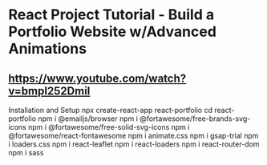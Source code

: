 # React Project Tutorial - Build a Portfolio Website w/Advanced Animations

## https://www.youtube.com/watch?v=bmpI252DmiI

Installation and Setup
npx create-react-app react-portfolio
cd react-portfolio
npm i @emailjs/browser
npm i @fortawesome/free-brands-svg-icons
npm i @fortawesome/free-solid-svg-icons
npm i @fortawesome/react-fontawesome
npm i animate.css
npm i gsap-trial
npm i loaders.css
npm i react-leaflet
npm i react-loaders
npm i react-router-dom
npm i sass
